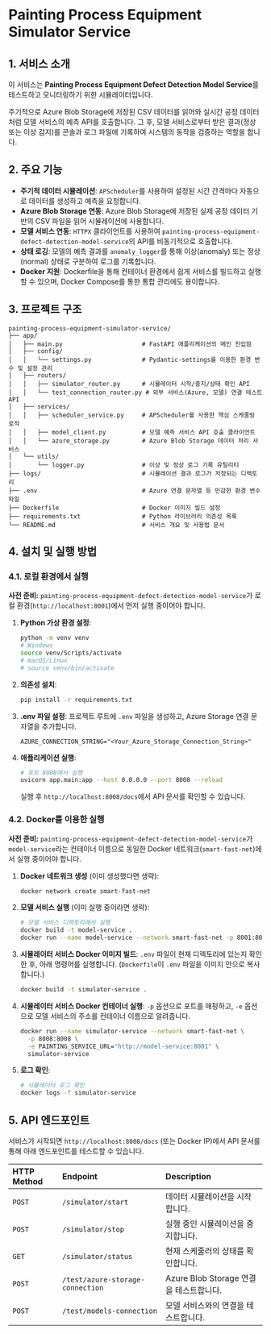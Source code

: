 # Painting Process Equipment Simulator Service

## 1. 서비스 소개
이 서비스는 **Painting Process Equipment Defect Detection Model Service**를 테스트하고 모니터링하기 위한 시뮬레이터입니다.

주기적으로 Azure Blob Storage에 저장된 CSV 데이터를 읽어와 실시간 공정 데이터처럼 모델 서비스의 예측 API를 호출합니다. 그 후, 모델 서비스로부터 받은 결과(정상 또는 이상 감지)를 콘솔과 로그 파일에 기록하여 시스템의 동작을 검증하는 역할을 합니다.

## 2. 주요 기능
- **주기적 데이터 시뮬레이션**: `APScheduler`를 사용하여 설정된 시간 간격마다 자동으로 데이터를 생성하고 예측을 요청합니다.
- **Azure Blob Storage 연동**: Azure Blob Storage에 저장된 실제 공정 데이터 기반의 CSV 파일을 읽어 시뮬레이션에 사용합니다.
- **모델 서비스 연동**: `HTTPX` 클라이언트를 사용하여 `painting-process-equipment-defect-detection-model-service`의 API를 비동기적으로 호출합니다.
- **상태 로깅**: 모델의 예측 결과를 `anomaly_logger`를 통해 이상(anomaly) 또는 정상(normal) 상태로 구분하여 로그를 기록합니다.
- **Docker 지원**: Dockerfile을 통해 컨테이너 환경에서 쉽게 서비스를 빌드하고 실행할 수 있으며, Docker Compose를 통한 통합 관리에도 용이합니다.

## 3. 프로젝트 구조

```text
painting-process-equipment-simulator-service/
├── app/
│   ├── main.py                      # FastAPI 애플리케이션의 메인 진입점
│   ├── config/
│   │   └── settings.py              # Pydantic-settings를 이용한 환경 변수 및 설정 관리
│   ├── routers/
│   │   ├── simulator_router.py      # 시뮬레이터 시작/중지/상태 확인 API
│   │   └── test_connection_router.py # 외부 서비스(Azure, 모델) 연결 테스트 API
│   ├── services/
│   │   ├── scheduler_service.py     # APScheduler를 사용한 핵심 스케줄링 로직
│   │   ├── model_client.py          # 모델 예측 서비스 API 호출 클라이언트
│   │   └── azure_storage.py         # Azure Blob Storage 데이터 처리 서비스
│   └── utils/
│       └── logger.py                # 이상 및 정상 로그 기록 유틸리티
├── logs/                            # 시뮬레이션 결과 로그가 저장되는 디렉토리
├── .env                             # Azure 연결 문자열 등 민감한 환경 변수 파일
├── Dockerfile                       # Docker 이미지 빌드 설정
├── requirements.txt                 # Python 라이브러리 의존성 목록
└── README.md                        # 서비스 개요 및 사용법 문서
```

## 4. 설치 및 실행 방법

### 4.1. 로컬 환경에서 실행

**사전 준비:** `painting-process-equipment-defect-detection-model-service`가 로컬 환경(`http://localhost:8001`)에서 먼저 실행 중이어야 합니다.

1.  **Python 가상 환경 설정**:
    ```bash
    python -m venv venv
    # Windows
    source venv/Scripts/activate
    # macOS/Linux
    # source venv/bin/activate
    ```

2.  **의존성 설치**:
    ```bash
    pip install -r requirements.txt
    ```

3.  **.env 파일 설정**:
    프로젝트 루트에 `.env` 파일을 생성하고, Azure Storage 연결 문자열을 추가합니다.
    ```env
    AZURE_CONNECTION_STRING="<Your_Azure_Storage_Connection_String>"
    ```

4.  **애플리케이션 실행**:
    ```bash
    # 포트 8008에서 실행
    uvicorn app.main:app --host 0.0.0.0 --port 8008 --reload
    ```
    실행 후 `http://localhost:8008/docs`에서 API 문서를 확인할 수 있습니다.

### 4.2. Docker를 이용한 실행

**사전 준비:** `painting-process-equipment-defect-detection-model-service`가 `model-service`라는 컨테이너 이름으로 동일한 Docker 네트워크(`smart-fast-net`)에서 실행 중이어야 합니다.

1.  **Docker 네트워크 생성** (이미 생성했다면 생략):
    ```bash
    docker network create smart-fast-net
    ```

2.  **모델 서비스 실행** (이미 실행 중이라면 생략):
    ```bash
    # 모델 서비스 디렉토리에서 실행
    docker build -t model-service .
    docker run --name model-service --network smart-fast-net -p 8001:8001 model-service
    ```

3.  **시뮬레이터 서비스 Docker 이미지 빌드**:
    `.env` 파일이 현재 디렉토리에 있는지 확인한 후, 아래 명령어를 실행합니다. (`Dockerfile`이 `.env` 파일을 이미지 안으로 복사합니다.)
    ```bash
    docker build -t simulator-service .
    ```

4.  **시뮬레이터 서비스 Docker 컨테이너 실행**:
    `-p` 옵션으로 포트를 매핑하고, `-e` 옵션으로 모델 서비스의 주소를 컨테이너 이름으로 알려줍니다.
    ```bash
    docker run --name simulator-service --network smart-fast-net \
      -p 8008:8008 \
      -e PAINTING_SERVICE_URL="http://model-service:8001" \
      simulator-service
    ```

5.  **로그 확인**:
    ```bash
    # 시뮬레이터 로그 확인
    docker logs -f simulator-service
    ```

## 5. API 엔드포인트

서비스가 시작되면 `http://localhost:8008/docs` (또는 Docker IP)에서 API 문서를 통해 아래 엔드포인트를 테스트할 수 있습니다.

| HTTP Method | Endpoint                          | Description                                |
| :---------- | :-------------------------------- | :----------------------------------------- |
| `POST`      | `/simulator/start`                | 데이터 시뮬레이션을 시작합니다.            |
| `POST`      | `/simulator/stop`                 | 실행 중인 시뮬레이션을 중지합니다.         |
| `GET`       | `/simulator/status`               | 현재 스케줄러의 상태를 확인합니다.         |
| `POST`      | `/test/azure-storage-connection`  | Azure Blob Storage 연결을 테스트합니다.    |
| `POST`      | `/test/models-connection`         | 모델 서비스와의 연결을 테스트합니다.       |
```text
```